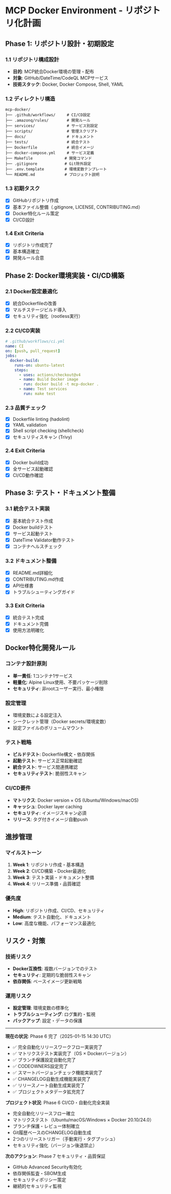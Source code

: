 # MCP Docker Environment - リポジトリ化計画

## Phase 1: リポジトリ設計・初期設定

### 1.1 リポジトリ構成設計
- **目的**: MCP統合Docker環境の管理・配布
- **対象**: GitHub/DateTime/CodeQL MCPサービス
- **技術スタック**: Docker, Docker Compose, Shell, YAML

### 1.2 ディレクトリ構造
```
mcp-docker/
├── .github/workflows/     # CI/CD設定
├── .amazonq/rules/        # 開発ルール
├── services/              # サービス別設定
├── scripts/               # 管理スクリプト
├── docs/                  # ドキュメント
├── tests/                 # 統合テスト
├── Dockerfile             # 統合イメージ
├── docker-compose.yml     # サービス定義
├── Makefile              # 開発コマンド
├── .gitignore            # Git除外設定
├── .env.template         # 環境変数テンプレート
└── README.md             # プロジェクト説明
```

### 1.3 初期タスク
- [x] GitHubリポジトリ作成
- [x] 基本ファイル整備（.gitignore, LICENSE, CONTRIBUTING.md）
- [x] Docker特化ルール策定
- [x] CI/CD設計

### 1.4 Exit Criteria
- [x] リポジトリ作成完了
- [x] 基本構造確立
- [x] 開発ルール合意

## Phase 2: Docker環境実装・CI/CD構築

### 2.1 Docker設定最適化
- [x] 統合Dockerfileの改善
- [x] マルチステージビルド導入
- [x] セキュリティ強化（rootless実行）

### 2.2 CI/CD実装
```yaml
# .github/workflows/ci.yml
name: CI
on: [push, pull_request]
jobs:
  docker-build:
    runs-on: ubuntu-latest
    steps:
      - uses: actions/checkout@v4
      - name: Build Docker image
        run: docker build -t mcp-docker .
      - name: Test services
        run: make test
```

### 2.3 品質チェック
- [x] Dockerfile linting (hadolint)
- [x] YAML validation
- [x] Shell script checking (shellcheck)
- [x] セキュリティスキャン (Trivy)

### 2.4 Exit Criteria
- [x] Docker build成功
- [x] 全サービス起動確認
- [x] CI/CD動作確認

## Phase 3: テスト・ドキュメント整備

### 3.1 統合テスト実装
- [x] 基本統合テスト作成
- [x] Docker buildテスト
- [x] サービス起動テスト
- [x] DateTime Validator動作テスト
- [x] コンテナヘルスチェック

### 3.2 ドキュメント整備
- [x] README.md詳細化
- [x] CONTRIBUTING.md作成
- [x] API仕様書
- [x] トラブルシューティングガイド

### 3.3 Exit Criteria
- [x] 統合テスト完成
- [x] ドキュメント完備
- [x] 使用方法明確化

## Docker特化開発ルール

### コンテナ設計原則
- **単一責任**: 1コンテナ1サービス
- **軽量化**: Alpine Linux使用、不要パッケージ削除
- **セキュリティ**: 非rootユーザー実行、最小権限

### 設定管理
- 環境変数による設定注入
- シークレット管理（Docker secrets/環境変数）
- 設定ファイルのボリュームマウント

### テスト戦略
- **ビルドテスト**: Dockerfile構文・依存関係
- **起動テスト**: サービス正常起動確認
- **統合テスト**: サービス間連携確認
- **セキュリティテスト**: 脆弱性スキャン

### CI/CD要件
- **マトリクス**: Docker version × OS (Ubuntu/Windows/macOS)
- **キャッシュ**: Docker layer caching
- **セキュリティ**: イメージスキャン必須
- **リリース**: タグ付きイメージ自動push

## 進捗管理

### マイルストーン
1. **Week 1**: リポジトリ作成・基本構造
2. **Week 2**: CI/CD構築・Docker最適化
3. **Week 3**: テスト実装・ドキュメント整備
4. **Week 4**: リリース準備・品質確認

### 優先度
- **High**: リポジトリ作成、CI/CD、セキュリティ
- **Medium**: テスト自動化、ドキュメント
- **Low**: 高度な機能、パフォーマンス最適化

## リスク・対策

### 技術リスク
- **Docker互換性**: 複数バージョンでのテスト
- **セキュリティ**: 定期的な脆弱性スキャン
- **依存関係**: ベースイメージ更新戦略

### 運用リスク
- **設定管理**: 環境変数の標準化
- **トラブルシューティング**: ログ集約・監視
- **バックアップ**: 設定・データの保護

---

**現在の状況**: Phase 6 完了（2025-01-15 14:30 UTC）
- ✅ 完全自動化リリースワークフロー実装完了
- ✅ マトリクステスト実装完了（OS × Dockerバージョン）
- ✅ ブランチ保護設定自動化完了
- ✅ CODEOWNERS設定完了
- ✅ スマートバージョンチェック機能実装完了
- ✅ CHANGELOG自動生成機能実装完了
- ✅ リリースノート自動生成実装完了
- ✅ プロジェクトメタデータ拡充完了

**プロジェクト状況**: Phase 6 CI/CD・自動化完全実装
- 完全自動化リリースフロー確立
- マトリクステスト（Ubuntu/macOS/Windows × Docker 20.10/24.0）
- ブランチ保護・レビュー体制確立
- Git履歴ベースのCHANGELOG自動生成
- 2つのリリーストリガー（手動実行・タグプッシュ）
- セキュリティ強化（バージョン後退禁止）

**次のアクション**: Phase 7 セキュリティ・品質保証
- GitHub Advanced Security有効化
- 依存関係監査・SBOM生成
- セキュリティポリシー策定
- 継続的セキュリティ監視
